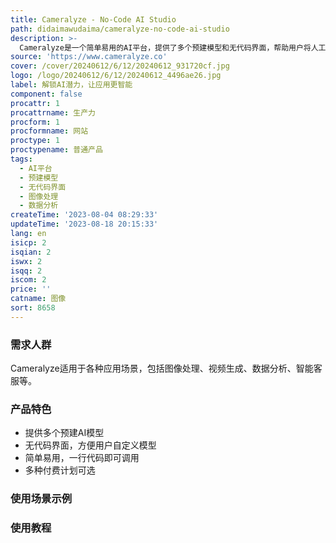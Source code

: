 ```yaml
---
title: Cameralyze - No-Code AI Studio
path: didaimawudaima/cameralyze-no-code-ai-studio
description: >-
  Cameralyze是一个简单易用的AI平台，提供了多个预建模型和无代码界面，帮助用户将人工智能无缝集成到应用程序中，获得竞争优势。平台支持各种行业和应用场景，并提供定价透明的付费计划。
source: 'https://www.cameralyze.co'
cover: /cover/20240612/6/12/20240612_931720cf.jpg
logo: /logo/20240612/6/12/20240612_4496ae26.jpg
label: 解锁AI潜力，让应用更智能
component: false
procattr: 1
procattrname: 生产力
procform: 1
procformname: 网站
proctype: 1
proctypename: 普通产品
tags:
  - AI平台
  - 预建模型
  - 无代码界面
  - 图像处理
  - 数据分析
createTime: '2023-08-04 08:29:33'
updateTime: '2023-08-18 20:15:33'
lang: en
isicp: 2
isqian: 2
iswx: 2
isqq: 2
iscom: 2
price: ''
catname: 图像
sort: 8658
---
```




### 需求人群
Cameralyze适用于各种应用场景，包括图像处理、视频生成、数据分析、智能客服等。

### 产品特色
- 提供多个预建AI模型
- 无代码界面，方便用户自定义模型
- 简单易用，一行代码即可调用
- 多种付费计划可选

### 使用场景示例


### 使用教程


  
